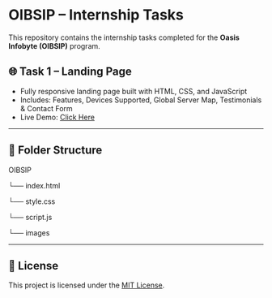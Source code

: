 # OIBSIP – Internship Tasks

This repository contains the internship tasks completed for the **Oasis Infobyte (OIBSIP)** program.

## 🌐 Task 1 – Landing Page
- Fully responsive landing page built with HTML, CSS, and JavaScript
- Includes: Features, Devices Supported, Global Server Map, Testimonials & Contact Form
- Live Demo: [Click Here](https://genuineinsaan.github.io/OIBSIP-Landing-Page-Task/)

---

## 📁 Folder Structure
OIBSIP

└── index.html

└── style.css

└── script.js

└── images


---

## 📜 License

This project is licensed under the [MIT License](LICENSE).
